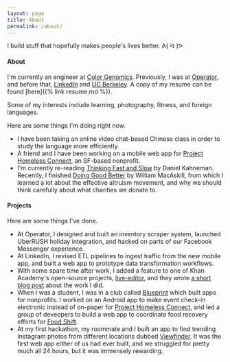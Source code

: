 ```yaml
---
layout: page
title: About
permalink: /about/
---
```


I build stuff that hopefully makes people's lives better. ᕕ( ᐛ )ᕗ

#### About

I'm currently an engineer at [Color Genomics](https://www.color.com/). Previously, I was at [Operator](https://operator.com), and before that, [LinkedIn](https://linkedin.com) and [UC Berkeley](https://berkeley.edu). A copy of my resume can be found [here]({% link resume.md %}).

Some of my interests include learning, photography, fitness, and foreign languages.

Here are some things I'm doing right now.

- I have been taking an online video chat-based Chinese class in order to study the language more efficiently.
- A friend and I have been working on a mobile web app for [Project Homeless Connect](https://projecthomelessconnect.org/), an SF-based nonprofit.
- I'm currently re-reading [Thinking Fast and Slow](https://smile.amazon.com/Thinking-Fast-Slow-Daniel-Kahneman/dp/0374533555) by Daniel Kahneman. Recently, I finished [Doing Good Better](https://smile.amazon.com/Doing-Good-Better-Effective-Altruism/dp/1592409660) by William MacAskill, from which I learned a lot about the effective altruism movement, and why we should think carefully about what charities we donate to.

#### Projects

Here are some things I've done.

- At Operator, I designed and built an inventory scraper system, launched UberRUSH holiday integration, and hacked on parts of our Facebook Messenger experience.
- At LinkedIn, I revised ETL pipelines to ingest traffic from the new mobile app, and built a web app to prototype data transformation workflows.
- With some spare time after work, I added a feature to one of Khan Academy's open-source projects, [live-editor](https://github.com/Khan/live-editor), and they wrote [a short blog post](http://cs-blog.khanacademy.org/2015/10/new-helpful-messages-for-our-webpage.html) about the work I did.
- When I was a student, I was in a club called [Blueprint](https://calblueprint.org) which built apps for nonprofits. I worked on an Android app to make event check-in electronic instead of on-paper for [Project Homeless Connect](https://projecthomelessconnect.org/), and led a group of deveopers to build a web app to coordinate food recovery efforts for [Food Shift](http://foodshift.net).
- At my first hackathon, my roommate and I built an app to find trending Instagram photos from different locations dubbed [Viewfinder](https://viewfinder.herokuapp.com/). It was the first web app either of us had ever built, and we struggled for pretty much all 24 hours, but it was immensely rewarding.
